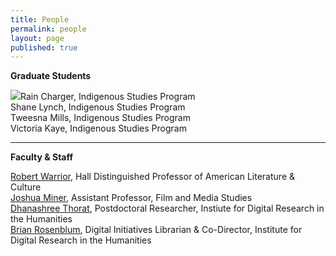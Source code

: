 ```yaml
---
title: People
permalink: people
layout: page
published: true
---
```


**Graduate Students**

![]({{site.baseurl}}/assets/images/hs-rain.jpg)Rain Charger, Indigenous Studies Program  
Shane Lynch, Indigenous Studies Program  
Tweesna Mills, Indigenous Studies Program  
Victoria Kaye, Indigenous Studies Program  

---

**Faculty & Staff**

[Robert Warrior](http://americanstudies.ku.edu/robert-warrior), Hall Distinguished Professor of American Literature & Culture  
[Joshua Miner](https://film.ku.edu/joshua-miner), Assistant Professor, Film and Media Studies  
[Dhanashree Thorat](https://dhanashreethorat.com), Postdoctoral Researcher, Instiute for Digital Research in the Humanities  
[Brian Rosenblum](http://idrh.ku.edu/), Digital Initiatives Librarian & Co-Director, Institute for Digital Research in the Humanities

